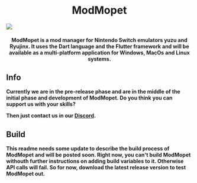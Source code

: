 <h1 align="center">ModMopet</h1>

[![](https://discordapp.com/api/guilds/1110245110903484487/widget.png?style=shield)](https://discord.gg/yTQJgJTbYT)

<h4 align="center"><b>ModMopet is a mod manager for Nintendo Switch emulators <b>yuzu and <b>Ryujinx</b>. It uses the Dart language and the Flutter framework and will be available as a multi-platform application for Windows, MacOs and Linux systems.</h4>

## Info
Currently we are in the **pre-release** phase and are in the middle of the initial phase and development of ModMopet. Do you think you can support us with your skills?  
  
Then just contact us in our [Discord](https://discord.gg/yTQJgJTbYT).

## Build
This readme needs some update to describe the build process of ModMopet and will be posted soon. Right now, you can't build ModMopet withouth further instructions on adding build variables to it. Otherwise API calls will fail. 
So for now, download the latest release version to test ModMopet out.
